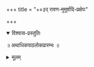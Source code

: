 +++
title = "+०३प् रावण-मुमूर्षादि-प्रक्षेपः"

+++

<details open><summary>विश्वास-प्रस्तुतिः</summary>

॥ अथाधिकपाठलोकप्रारम्भः ॥
</details>

<details><summary>मूलम्</summary>

॥ अथाधिकपाठलोकप्रारम्भः ॥
</details>

